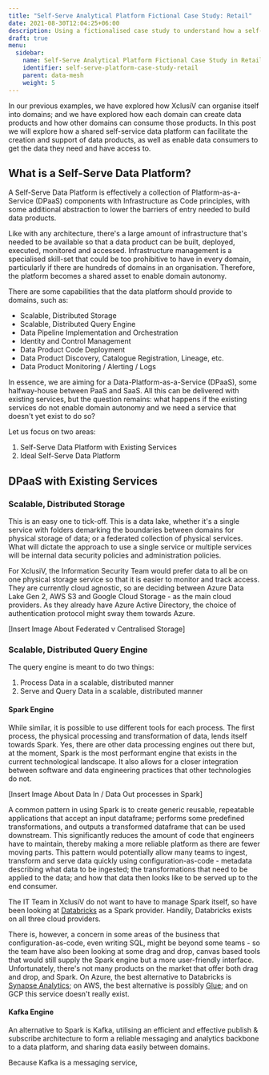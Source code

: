 ```yaml
---
title: "Self-Serve Analytical Platform Fictional Case Study: Retail"
date: 2021-08-30T12:04:25+06:00
description: Using a fictionalised case study to understand how a self-serve analytical platform could work in practice
draft: true
menu:
  sidebar:
    name: Self-Serve Analytical Platform Fictional Case Study in Retail
    identifier: self-serve-platform-case-study-retail
    parent: data-mesh
    weight: 5
---
```


In our previous examples, we have explored how XclusiV can organise itself into domains; and we have explored how each domain can create data products and how other domains can consume those products. In this post we will explore how a shared self-service data platform can facilitate the creation and support of data products, as well as enable data consumers to get the data they need and have access to.

## What is a Self-Serve Data Platform?

A Self-Serve Data Platform is effectively a collection of Platform-as-a-Service (DPaaS) components with Infrastructure as Code principles, with some additional abstraction to lower the barriers of entry needed to build data products.

Like with any architecture, there's a large amount of infrastructure that's needed to be available so that a data product can be built, deployed, executed, monitored and accessed. Infrastructure management is a specialised skill-set that could be too prohibitive to have in every domain, particularly if there are hundreds of domains in an organisation. Therefore, the platform becomes a shared asset to enable domain autonomy.

There are some capabilities that the data platform should provide to domains, such as:

- Scalable, Distributed Storage
- Scalable, Distributed Query Engine
- Data Pipeline Implementation and Orchestration
- Identity and Control Management
- Data Product Code Deployment
- Data Product Discovery, Catalogue Registration, Lineage, etc.
- Data Product Monitoring / Alerting / Logs

In essence, we are aiming for a Data-Platform-as-a-Service (DPaaS), some halfway-house between PaaS and SaaS. All this can be delivered with existing services, but the question remains: what happens if the existing services do not enable domain autonomy and we need a service that doesn't yet exist to do so?

Let us focus on two areas:

1. Self-Serve Data Platform with Existing Services
2. Ideal Self-Serve Data Platform

## DPaaS with Existing Services

### Scalable, Distributed Storage

This is an easy one to tick-off. This is a data lake, whether it's a single service with folders demarking the boundaries between domains for physical storage of data; or a federated collection of physical services. What will dictate the approach to use a single service or multiple services will be internal data security policies and administration policies.

For XclusiV, the Information Security Team would prefer data to all be on one physical storage service so that it is easier to monitor and track access. They are currently cloud agnostic, so are deciding between Azure Data Lake Gen 2, AWS S3 and Google Cloud Storage - as the main cloud providers. As they already have Azure Active Directory, the choice of authentication protocol might sway them towards Azure.

[Insert Image About Federated v Centralised Storage]

### Scalable, Distributed Query Engine
 
The query engine is meant to do two things:

1. Process Data in a scalable, distributed manner
2. Serve and Query Data in a scalable, distributed manner

#### Spark Engine

While similar, it is possible to use different tools for each process. The first process, the physical processing and transformation of data, lends itself towards Spark. Yes, there are other data processing engines out there but, at the moment, Spark is the most performant engine that exists in the current technological landscape. It also allows for a closer integration between software and data engineering practices that other technologies do not.

[Insert Image About Data In / Data Out processes in Spark]

A common pattern in using Spark is to create generic reusable, repeatable applications that accept an input dataframe; performs some predefined transformations, and outputs a transformed dataframe that can be used downstream. This significantly reduces the amount of code that engineers have to maintain, thereby making a more reliable platform as there are fewer moving parts. This pattern would potentially allow many teams to ingest, transform and serve data quickly using configuration-as-code - metadata describing what data to be ingested; the transformations that need to be applied to the data; and how that data then looks like to be served up to the end consumer.

The IT Team in XclusiV do not want to have to manage Spark itself, so have been looking at [Databricks](https://databricks.com/) as a Spark provider. Handily, Databricks exists on all three cloud providers. 

There is, however, a concern in some areas of the business that configuration-as-code, even writing SQL, might be beyond some teams - so the team have also been looking at some drag and drop, canvas based tools that would still supply the Spark engine but a more user-friendly interface. Unfortunately, there's not many products on the market that offer both drag and drop, and Spark. On Azure, the best alternative to Databricks is [Synapse Analytics](https://azure.microsoft.com/en-gb/services/synapse-analytics/); on AWS, the best alternative is possibly [Glue](https://aws.amazon.com/glue/); and on GCP this service doesn't really exist.

#### Kafka Engine

An alternative to Spark is Kafka, utilising an efficient and effective publish & subscribe architecture to form a reliable messaging and analytics backbone to a data platform, and sharing data easily between domains.

Because Kafka is a messaging service,